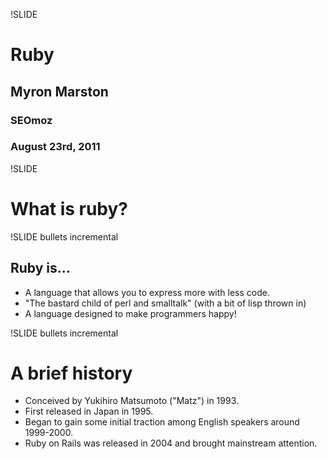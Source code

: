 !SLIDE

# Ruby

## Myron Marston

### SEOmoz
### August 23rd, 2011

!SLIDE

# What is ruby?

!SLIDE bullets incremental

## Ruby is...

* A language that allows you to express more with less code.
* "The bastard child of perl and smalltalk" (with a bit of lisp thrown in)
* A language designed to make programmers happy!

!SLIDE bullets incremental

# A brief history

* Conceived by Yukihiro Matsumoto ("Matz") in 1993.
* First released in Japan in 1995.
* Began to gain some initial traction among English speakers around
  1999-2000.
* Ruby on Rails was released in 2004 and brought mainstream attention.
